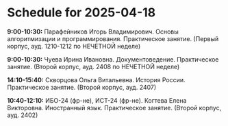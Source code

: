# Schedule for 2025-04-18

**9:00-10:30:** Парафейников Игорь Владимирович. Основы алгоритмизации и программирования. Практическое занятие. (Первый корпус, ауд. 1210-1212 по НЕЧЕТНОЙ неделе)

**9:00-10:30:** Чуева Ирина Ивановна. Документоведение. Практическое занятие. (Второй корпус, ауд. 2408 по НЕЧЕТНОЙ неделе)

**14:10-15:40:** Скворцова Ольга Витальевна. История России. Практическое занятие. (Второй корпус, ауд. 2407)

**10:40-12:10:** ИБО-24 (фр-не), ИСТ-24 (фр-не). Когтева Елена Викторовна. Иностранный язык. Практическое занятие. (Второй корпус, ауд. 2402)

